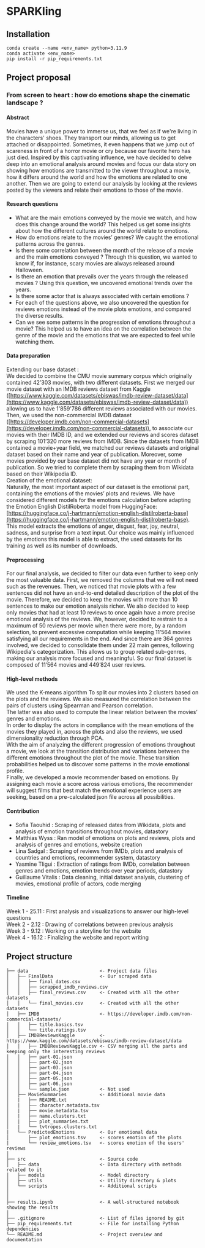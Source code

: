 # SPARKling

## Installation
```
conda create --name <env_name> python=3.11.9
conda activate <env_name>
pip install -r pip_requirements.txt
```


## Project proposal 

### From screen to heart : how do emotions shape the cinematic landscape ?

#### Abstract

Movies have a unique power to immerse us, that we feel as if we're living in the characters' shoes. They transport our minds, allowing us to get attached or disappointed. Sometimes, it even happens that we jump out of scareness in front of a horror movie or cry because our favorite hero has just died. Inspired by this captivating influence, we have decided to delve deep into an emotional analysis around movies and focus our data story on showing how emotions are transmitted to the viewer throughout a movie, how it differs around the world and how the emotions are related to one another. Then we are going to extend our analysis by looking at the reviews posted by the viewers and relate their emotions to those of the movie.

#### Research questions

* What are the main emotions conveyed by the movie we watch, and how does this change around the world? This helped us get some insights about how the different cultures around the world relate to emotions.  
* How do emotions relate to the movies’ genres? We caught the emotional patterns across the genres.  
* Is there some correlation between the month of the release of a movie and the main emotions conveyed ? Through this question, we wanted to know if, for instance, scary movies are always released around Halloween.  
* Is there an emotion that prevails over the years through the released movies ? Using this question, we uncovered emotional trends over the years.  
* Is there some actor that is always associated with certain emotions ?  
* For each of the questions above, we also uncovered the question for reviews emotions instead of the movie plots emotions, and compared the diverse results.  
* Can we see some patterns in the progression of emotions throughout a movie? This helped us to have an idea on the correlation between the genre of the movie and the emotions that we are expected to feel while watching them.


#### Data preparation

Extending our base dataset :  
We decided to combine the CMU movie summary corpus which originally contained 42’303 movies, with two different datasets. First we merged our movie dataset with an IMDB reviews dataset from Kaggle ([https://www.kaggle.com/datasets/ebiswas/imdb-review-dataset/data](https://www.kaggle.com/datasets/ebiswas/imdb-review-dataset/data)) allowing us to have 1'859'786 different reviews associated with our movies. Then, we used the non-commercial IMDB dataset ([https://developer.imdb.com/non-commercial-datasets](https://developer.imdb.com/non-commercial-datasets)), to associate our movies with their IMDB ID, and we extended our reviews and scores dataset by scraping 101’320 more reviews from IMDB. Since the datasets from IMDB contained a movie+year field, we matched our reviews datasets and original dataset based on their name and year of publication. Moreover, some movies provided by our base dataset did not have any year or month of publication. So we tried to complete them by scraping them from Wikidata based on their Wikipedia ID.  
Creation of the emotional dataset:  
Naturally, the most important aspect of our dataset is the emotional part, containing the emotions of the movies’ plots and reviews. We have considered different models for the emotions calculation before adapting the Emotion English DistilRoberta model from HuggingFace: [https://huggingface.co/j-hartmann/emotion-english-distilroberta-base](https://huggingface.co/j-hartmann/emotion-english-distilroberta-base). This model extracts the emotions of anger, disgust, fear, joy, neutral, sadness, and surprise from a text input. Our choice was mainly influenced by the emotions this model is able to extract, the used datasets for its training as well as its number of downloads.  

#### Preprocessing 
For our final analysis, we decided to filter our data even further to keep only the most valuable data. First, we removed the columns that we will not need such as the revenues. Then, we noticed that movie plots with a few sentences did not have an end-to-end detailed description of the plot of the movie. Therefore, we decided to keep the movies with more than 10 sentences to make our emotion analysis richer. We also decided to keep only movies that had at least 10 reviews to once again have a more precise emotional analysis of the reviews. We, however, decided to restrain to a maximum of 50 reviews per movie when there were more, by a random selection, to prevent excessive computation while keeping 11’564 movies satisfying all our requirements in the end. And since there are 364 genres involved, we decided to consolidate them under 22 main genres, following Wikipedia's categorization. This allows us to group related sub-genres, making our analysis more focused and meaningful. So our final dataset is composed of 11’564 movies and 449’824 user reviews.

#### High-level methods

We used the K-means algorithm To split our movies into 2 clusters based on the plots and the reviews. We also measured the correlation between the pairs of clusters using Spearman and Pearson correlation.  
The latter was also used to compute the linear relation between the movies’ genres and emotions.  
In order to display the actors in compliance with the mean emotions of the movies they played in, across the plots and also the reviews, we used dimensionality reduction through PCA.  
With the aim of analyzing the different progression of emotions throughout a movie, we look at the transition distribution and variations between the different emotions throughout the plot of the movie. These transition probabilities helped us to discover some patterns in the movie emotional profile.   
Finally, we developed a movie recommender based on emotions. By assigning each movie a score across various emotions, the recommender will suggest films that best match the emotional experience users are seeking, based on a pre-calculated json file across all possibilities.

#### Contribution

- Sofia Taouhid : Scraping of released dates from Wikidata, plots and analysis of emotion transitions throughout movies, datastory  
- Matthias Wyss : Ran model of emotions on plots and reviews, plots and analysis of genres and emotions, website creation  
- Lina Sadgal : Scraping of reviews from IMDb, plots and analysis of countries and emotions, recommender system, datastory  
- Yasmine Tligui : Extraction of ratings from IMDb, correlation between genres and emotions, emotion trends over year periods, datastory  
- Guillaume Vitalis : Data cleaning, initial dataset analysis, clustering of movies, emotional profile of actors, code merging

#### Timeline <br>
Week 1 - 25.11 : First analysis and visualizations to answer our high-level questions <br>
Week 2 - 2.12 : Drawing of correlations between previous analysis <br>
Week 3 - 9.12 : Working on a storyline for the website <br>
Week 4 -  16.12 : Finalizing the website and report writing <br>



## Project structure

```
├── data                          <- Project data files
│   ├── FinalData                 <- Our scraped data
│   │   ├── final_dates.csv
│   │   ├── scrapped_imdb_reviews.csv
│   │   ├── final_reviews.csv     <- Created with all the other datasets
│   │   └── final_movies.csv      <- Created with all the other datasets
│   ├── IMDB                      <- https://developer.imdb.com/non-commercial-datasets/
│   │   ├── title.basics.tsv
│   │   └── title.ratings.tsv
│   ├── IMDBReviewsKaggle         <- https://www.kaggle.com/datasets/ebiswas/imdb-review-dataset/data
│   │   ├── IMDBReviewsKaggle.csv <- CSV merging all the parts and keeping only the interesting reviews
│   │   ├── part-01.json
│   │   ├── part-02.json
│   │   ├── part-03.json
│   │   ├── part-04.json
│   │   ├── part-05.json
│   │   ├── part-06.json
│   │   └── sample.json           <- Not used
│   ├── MovieSummaries            <- Additional movie data
│   |   ├── README.txt
│   |   ├── character.metadata.tsv
│   |   ├── movie.metadata.tsv
│   |   ├── name.clusters.txt
│   |   ├── plot_summaries.txt
│   |   └── tvtropes.clusters.txt
|   └── PredictedEmotions         <- Our emotional data
│       ├── plot_emotions.tsv     <- scores emotion of the plots
|       └── review_emotions.tsv   <- scores emotion of the users' reviews
│
├── src                           <- Source code
│   ├── data                      <- Data directory with methods related to it
│   ├── models                    <- Model directory
│   ├── utils                     <- Utility directory & plots
│   └── scripts                   <- Additional scripts
│                        
│
├── results.ipynb                 <- A well-structured notebook showing the results
│
├── .gitignore                    <- List of files ignored by git
├── pip_requirements.txt          <- File for installing Python dependencies
└── README.md                     <- Project overview and documentation
```
